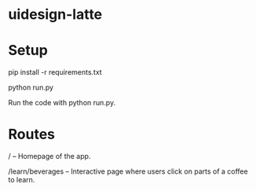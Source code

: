 # uidesign-latte

# Setup
pip install -r requirements.txt

python run.py


Run the code with python run.py. 

# Routes
/ – Homepage of the app.

/learn/beverages – Interactive page where users click on parts of a coffee to learn. 
